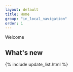 ```yaml
---
layout: default
title: Home
group: "in_local_navigation"
order: 1
---
```

Welcome

## What's new
{% include update_list.html %}

